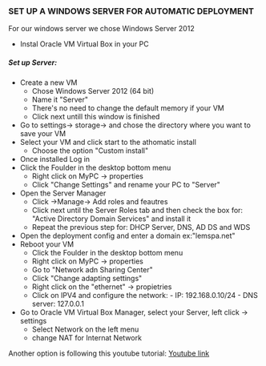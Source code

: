 
### SET UP A WINDOWS SERVER FOR AUTOMATIC DEPLOYMENT

For our windows server we chose Windows Server 2012
- Instal Oracle VM Virtual Box in your PC

##### Set up Server:
-  Create a new VM 
	-  Chose Windows Server 2012 (64 bit)
	- Name it "Server"
	- There's no need to change the default memory if your VM
	- Click next untill this window is finished
- Go to settings-> storage->  and chose the directory where you want to save your VM
- Select your VM and click start to the athomatic install
	- Choose the option "Custom install"
- Once installed Log in
- Click the Foulder in the desktop bottom menu
	- Right click on MyPC -> properties 
	- Click "Change Settings" and rename your PC to "Server"
- Open the Server Manager
	- Click ->Manage-> Add roles and feautres
	- Click next until the Server Roles tab and then check the box for: "Active Directory Domain Services" and install it
	- Repeat the previous step for: DHCP Server, DNS, AD DS and WDS
- Open the deployment config and enter a domain ex:"lemspa.net"
- Reboot your VM
	 - Click the Foulder in the desktop bottom menu
	- Right click on MyPC -> properties 
	- Go to "Network adn Sharing Center"
	- Click  "Change adapting settings"
	- Right click on the "ethernet" -> propietries
	-	Click on IPV4 and configure the network:
				- IP: 192.168.0.10/24
				-	DNS server: 127.0.0.1
- Go to Oracle VM Virtual Box Manager, select your Server, left click -> settings
	-	Select Network on the left menu
	- change NAT for Internat Network

Another option is following this youtube tutorial: [
Youtube link](https://www.youtube.com/watch?v=xxKmakXetv4)
